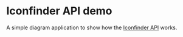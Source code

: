 # Iconfinder API demo
A simple diagram application to show how the [Iconfinder API](https://developer.iconfinder.com/) works.
